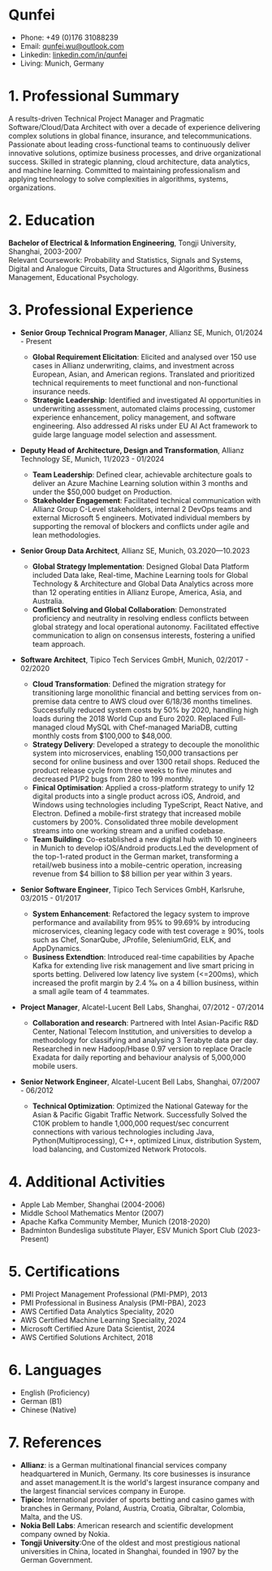 # Qunfei 
- Phone: +49 (0)176 31088239
- Email: qunfei.wu@outlook.com
- Linkedin: [linkedin.com/in/qunfei](https://linkedin.com/in/qunfei/)
- Living: Munich, Germany

# 1. Professional Summary
A results-driven Technical Project Manager and Pragmatic Software/Cloud/Data Architect with over a decade of experience delivering complex solutions in global finance, insurance, and telecommunications. Passionate about leading cross-functional teams to continuously deliver innovative solutions, optimize business processes, and drive organizational success. Skilled in strategic planning, cloud architecture, data analytics, and machine learning. Committed to maintaining professionalism and applying technology to solve complexities in algorithms, systems, organizations. 

# 2. Education
**Bachelor of Electrical & Information Engineering**, Tongji University, Shanghai, 2003-2007  
Relevant Coursework: Probability and Statistics, Signals and Systems, Digital and Analogue Circuits, Data Structures and Algorithms, Business Management, Educational Psychology. 

# 3. Professional Experience 
- **Senior Group Technical Program Manager**, Allianz SE, Munich, 01/2024 - Present
    - **Global Requirement Elicitation**: Elicited and analysed over 150 use cases in Allianz underwriting, claims, and investment across European, Asian, and American regions. Translated and prioritized technical requirements to meet functional and non-functional insurance needs.
    - **Strategic Leadership**: Identified and investigated AI opportunities in underwriting assessment, automated claims processing, customer experience enhancement, policy management, and software engineering. Also addressed AI risks under EU AI Act framework to guide large language model selection and assessment.

 - **Deputy Head of Architecture, Design and Transformation**, Allianz Technology SE, Munich, 11/2023 - 01/2024
    - **Team Leadership**: Defined clear, achievable architecture goals to deliver an Azure Machine Learning solution within 3 months and under the $50,000 budget on Production.
    - **Stakeholder Engagement**: Facilitated technical communication with Allianz Group C-Level stakeholders, internal 2 DevOps teams and external Microsoft 5 engineers. Motivated individual  members by supporting the removal of blockers and conflicts under agile and lean methodologies.

- **Senior Group Data Architect**, Allianz SE, Munich, 03.2020—10.2023 
    - **Global Strategy Implementation**:  Designed Global Data Platform included Data lake, Real-time, Machine Learning tools for Global Technology & Architecture and Global Data Analytics across more than 12 operating entities in Allianz Europe, America, Asia, and Australia.
    - **Conflict Solving and Global Collaboration**: Demonstrated proficiency and neutrality in resolving endless conflicts between global strategy and local operational autonomy. Facilitated effective communication to align on consensus interests, fostering a unified team approach.

- **Software Architect**, Tipico Tech Services GmbH, Munich, 02/2017 - 02/2020
    - **Cloud Transformation**: Defined the migration strategy for transitioning large monolithic financial and betting services from on-premise data centre to AWS cloud over 6/18/36 months timelines. Successfully reduced system costs by 50% by 2020, handling high loads during the 2018 World Cup and Euro 2020. Replaced Full-managed cloud MySQL with Chef-managed MariaDB, cutting monthly costs from $100,000 to $48,000.
    - **Strategy Delivery**: Developed a strategy to decouple the monolithic system into microservices, enabling 150,000 transactions per second for online business and over 1300 retail shops. Reduced the product release cycle from three weeks to five minutes and decreased P1/P2 bugs from 280 to 199 monthly. 
    - **Finical Optimisation**:  Applied a cross-platform strategy to unify 12 digital products into a single product across iOS, Android, and Windows using technologies including TypeScript, React Native, and Electron. Defined a mobile-first strategy that increased mobile customers by 200%. Consolidated three mobile development streams into one working stream and a unified codebase.
    - **Team Building**: Co-established a new digital hub with 10 engineers in Munich to develop iOS/Android products.Led the development of the top-1-rated product in the German market, transforming a retail/web business into a mobile-centric operation, increasing revenue from $4 billion to $8 billion per year within 3 years.

- **Senior Software Engineer**, Tipico Tech Services GmbH, Karlsruhe, 03/2015 - 01/2017
    - **System Enhancement**: Refactored the legacy system to improve performance and availability from 95% to 99.69% by introducing microservices, cleaning legacy code with test coverage ≥ 90%, tools such as Chef, SonarQube, JProfile, SeleniumGrid, ELK, and AppDynamics.
    - **Business Extendtion**: Introduced real-time capabilities by Apache Kafka for extending live risk management and live smart pricing in sports betting. Delivered low latency live system (<=200ms), which increased the profit margin by 2.4 ‰ on a 4 billion business, within a small agile team of 4 teammates.

- **Project Manager**, Alcatel-Lucent Bell Labs, Shanghai, 07/2012 - 07/2014
    - **Collaboration and research**: Partnered with Intel Asian-Pacific R&D Center, National Telecom Institution, and universities to develop a methodology for classifying and analysing 3 Terabyte data per day. Researched in new Hadoop/Hbase 0.97 version to replace Oracle Exadata for daily reporting and behaviour analysis of 5,000,000 mobile users.

-  **Senior Network Engineer**, Alcatel-Lucent Bell Labs, Shanghai, 07/2007 - 06/2012
    - **Technical Optimization**: Optimized the National Gateway for the Asian & Pacific Gigabit Traffic Network. Successfully Solved the C10K problem to handle 1,000,000 request/sec concurrent connections with various technologies including Java, Python(Multiprocessing), C++, optimized Linux, distribution System, load balancing, and Customized Network Protocols.

# 4. Additional Activities 
- Apple Lab Member, Shanghai (2004-2006)
- Middle School Mathematics Mentor (2007)
- Apache Kafka Community Member, Munich (2018-2020)
- Badminton Bundesliga substitute Player, ESV Munich Sport Club (2023-Present)

# 5. Certifications
- PMI Project Management Professional (PMI-PMP), 2013
- PMI Professional in Business Analysis (PMI-PBA), 2023
- AWS Certified Data Analytics Speciality, 2020
- AWS Certified Machine Learning Speciality, 2024
- Microsoft Certified Azure Data Scientist, 2024
- AWS Certified Solutions Architect, 2018
# 6. Languages
- English (Proficiency)
- German (B1)
- Chinese (Native)
# 7. References
- **Allianz**: is a German multinational financial services company headquartered in Munich, Germany. Its core businesses is insurance and asset management.It is the world's largest insurance company and the largest financial services company in Europe.
- **Tipico**: International provider of sports betting and casino games with branches in Germany, Poland, Austria, Croatia, Gibraltar, Colombia, Malta, and the US.
- **Nokia Bell Labs**: American research and scientific development company owned by Nokia.
- **Tongji University**:One of the oldest and most prestigious national universities in China, located in Shanghai, founded in 1907 by the German Government.

